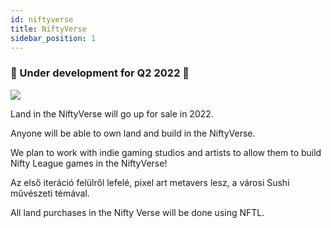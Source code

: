 ```yaml
---
id: niftyverse
title: NiftyVerse
sidebar_position: 1
---
```


### 🚧 Under development for Q2 2022 🚧

![](/img/niftyverse-snarfy.gif)

Land in the NiftyVerse will go up for sale in 2022.

Anyone will be able to own land and build in the NiftyVerse.

We plan to work with indie gaming studios and artists to allow them to build Nifty League games in the NiftyVerse!

Az első iteráció felülről lefelé, pixel art metavers lesz, a városi Sushi művészeti témával.

All land purchases in the Nifty Verse will be done using NFTL.
